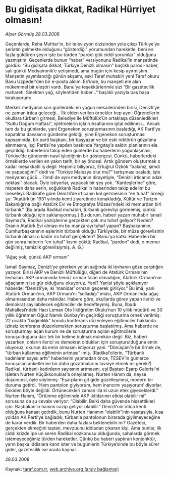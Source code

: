 # Bu gidişata dikkat, Radikal Hürriyet olmasın!

*Alper Görmüş 28.03.2008*

<div class="yazi">Geçenlerde, Reha Muhtar’ın, bir televizyon dizisinden yola çıkıp Türkiye’ye şeriatın gelmekte olduğunu “gösterdiği” yorumundan hareketle, beni en fazla güldüren şeyin işte bu türden “parodi gibi ciddi yorumlar” olduğunu yazmıştım. Geçenlerde bunun “haber” versiyonunu Radikal’in manşetinde gördük: “Bu gidişata dikkat, Türkiye Denizli olmasın” başlıklı parodi-haber, salı günkü Medyaironik’e yetişmedi, ama bugün için kesip ayırmıştım. Manşetin yayımlandığı günün akşamı, eski Taraf muhabiri yeni Taraf okuru Banu Uzpeder’den bir e-posta aldım. Ek’inde, bu manşeti ele alan mükemmel bir eleştiri vardı. Banu’ya teşekkürlerimle sizi “Bir gazetecilik mahareti: Sinekten yağ, söylentiden haber...” başlıklı yazıyla baş başa bırakıyorum: 

Merkez medyanın son günlerdeki en yoğun mesailerinden birisi, Denizli’ye ne zaman irtica geleceği... İlk elden verilen örnekler hep aynı: Öğrencilerin okullara türbanlı girmesi, Belediye ile Müftülük’ün ortaklaşa düzenledikleri “Kutlu Doğum Haftası”, işletmelerin içki ruhsatlarının iptal edilmesi... Ancak tam da bu günlerde, yani Ergenekon soruşturmasının başladığı, AK Parti’ye kapatılma davasının gündeme geldiği, yine Ergenekon soruşturması kapsamında, bir parti başkanı, bir başyazar ve bir eski rektörün gözaltına alınmasını, İşçi Partisi’ne yapılan baskında Yargıtay’a saldırı planlarının ele geçirildiği haberlerini takip eden günlerde bu haberlerin yoğunlaşması, Türkiye’de gündemin nasıl işlediğinin bir göstergesi. Çünkü, haberlerdeki örneklerde verilen en yakın tarih, bir ay öncesi. 
Artık gündem oluşturmak o kadar meşakkatli iş değil. Hepimiz biliyoruz, Ertuğrul Özkök “bakınız, şimdi ne yapacağım!” dedi ve “Türkiye Malezya olur mu?” tartışması başladı; işte medyanın gücü... ?imdi de aynı medyanın dirayetiyle, “Denizli irticanın odak noktası” olacak. Öyle istiyorlar, yapacak bir şey yok. 
“Kardeşlerine” göre, nispeten daha serin, soğukkanlı Radikal’in haberinden takip edelim bu meseleyi. Radikal’e göre Denizli’de irticanın kol gezmesinin “en tuhaf” örneği şu: “Atatürk’ün 1931 yılında kenti ziyaretinde konakladığı, Kültür ve Turizm Bakanlığı’na bağlı Atatürk Evi ve Etnografya Müzesi’ndeki iki memurdan biri türbanlı.” (Bu arada Radikal muhabiri, türbanlı görevliyi görmemiş, çünkü türbanlı olduğu için saklanıyormuş.) Bu durum, haberi yazan muhabir İsmail Saymaz’a, Radikal yazıişlerine gerçekten çok mu tuhaf geliyor? Neden? Oranın Atatürk Evi olması mı bu manzarayı tuhaf yapan? Başbakanının, Cumhurbaşkanının eşlerinin türbanlı olduğu Türkiye’de, bir müze görevlisinin türbanlı olması o kadar mı tuhaf gerçekten? (Banu’ya katkı: Haberden bir gün sonra haberin “en tuhaf” kısmı çöktü; Radikal, “pardon” dedi, o memur değilmiş, temizlik görevlisiymiş. A. G.)

“Ağaç yok, çünkü AKP ormanı”

İsmail Saymaz, Denizli’ye girerken yolun sağında iki levhanın göze çarptığını yazıyor. Birisi AKP ve Denizli Müftülüğü, diğeri de Atatürk Ormanı’nın levhaları. AKP ormanında henüz orman falan olmadığını, Atatürk Ormanı’nın ağaçlarının ise gür olduğunu okuyoruz. Yani? Yanisi şöyle açıklanıyor haberde: “Denizli’ye, iki ‘manidar’ ormanı geçerek giriliyor.” Bu imâ, yani Atatürk Ormanı’nın, AKP Ormanı’nı “solladığı” imâsı, AKP Ormanı’nda ağaç olmamasından daha mânidar. 
Habere göre, okullarda görev yapan ilerici ve demokrat sayılabilecek eğitimciler de hedefteymiş. Buna, İlbadı Mahallesi’ndeki Hacı Leman Oto İlköğretim Okulu’nun 10 yıllık müdürü ve 30 yıllık öğretmen Oğuz Namık Günbay’ın geçirdiği soruşturma örnek verilmiş. 22 ocakta “bağımlılık” konulu konferans düzenleyen eğitimciler hakkında izinsiz konferans düzenlemekten soruşturma başlatılmış. Ama haberde ne soruşturmayı açan kurum ne de soruşturma açılan eğitimcilerle konuşulduğuna dair tek bir kelime bulmak mümkün değil. Biz, haberi yazarken, onların ilerici ve demokrat oldukları için soruşturulduğuna emin oluyoruz, okurun da emin olmasını istiyoruz yani. 
“Dönüşüm”e bir örnek de, “türban kullanma eğiliminin artması” imiş. (Radikal’cilerin, “Türbanlı kadınların sayısı arttı” haberlerini yapmadan önce, TESEV’in günlerce konuşulan anketlerine bir daha gözatmalarını tavsiye etmek mi gerek?) Radikal, türbanlı kadınların sayısının artmasını, eşi Baştacı Eşarp Galerisi’ni işleten Nurten Küçükkonuklar’a onaylatmış. Nurten Hanım da, neyse düşüncesi, öyle söylemiş: “Eşarpların git gide güzelleşmesi, modern bir duruma getirdi. ‘Hem pantolon giyiyorum, hem inancımı yaşıyorum’ diyorlar. Eskiden böyle değildi. Örtünecekleri zaman illa ki uzun etek giyeceklerdi.” 
Nurten Hanım, “Örtünme eğiliminde AKP iktidarının etkisi olabilir mi” sorusuna da şu cevabı veriyor: “Olabilir. Belki daha güvende hissettikleri için. Başbakan’ın hanımı cazip geliyor olabilir.” Denizli’nin irtica kenti olduğuna kanaat getirdik, bunu Nurten Hanımın “olabilir”inin vasıtasıyla, kısa yoldan AK Parti’ye bağladık, türbanla pantolonun birarada giyilmeyeceğine de karar verdik. Bir haberden daha fazlası beklenebilir mi?
Gazeteci, gerçekten ekmeğini taştan, mevzuunu iddiadan çıkaran kişi. Ama bunlar, ilk ciddi krizde ipe un seren Radikal sözkonusu olduğunda, sahalarda görmek istemeyeceğimiz türden hareketler. Çünkü bu haberi yaptıran konjonktür, yarın başka iddialara kanıt ister ve bugünlerin Türkiye’sinde bu böyle sürer gider, gazetecilik ise arada kaynar.

28.03.2008</div>

Kaynak: [taraf.com.tr](http://www.taraf.com.tr:80/alper-gormus/makale-bu-gidisata-dikkat-radikal-hurriyet-olmasin.htm), [web.archive.org (arşiv bağlantısı)](http://web.archive.org/web/20101115124553/http://www.taraf.com.tr:80/alper-gormus/makale-bu-gidisata-dikkat-radikal-hurriyet-olmasin.htm)
